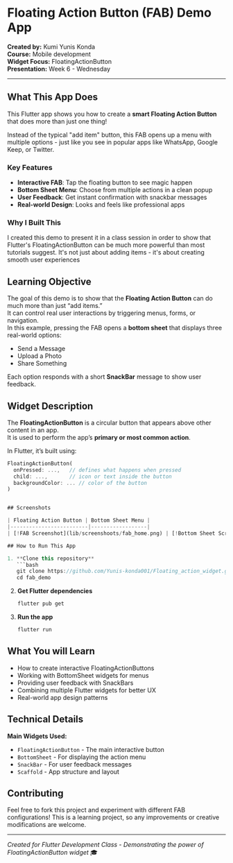# Floating Action Button (FAB) Demo App  

**Created by:** Kumi Yunis Konda  
**Course:** Mobile development  
**Widget Focus:** FloatingActionButton  
**Presentation:** Week 6 - Wednesday  

---

## What This App Does

This Flutter app shows you how to create a **smart Floating Action Button** that does more than just one thing! 

Instead of the typical "add item" button, this FAB opens up a menu with multiple options - just like you see in popular apps like WhatsApp, Google Keep, or Twitter.

### Key Features
- **Interactive FAB**: Tap the floating button to see magic happen
- **Bottom Sheet Menu**: Choose from multiple actions in a clean popup
- **User Feedback**: Get instant confirmation with snackbar messages
- **Real-world Design**: Looks and feels like professional apps

### Why I Built This
I created this demo to present it in a class session in order to show that Flutter's FloatingActionButton can be much more powerful than most tutorials suggest. It's not just about adding items - it's about creating smooth user experiences


## Learning Objective
The goal of this demo is to show that the **Floating Action Button** can do much more than just “add items.”  
It can control real user interactions by triggering menus, forms, or navigation.  
In this example, pressing the FAB opens a **bottom sheet** that displays three real-world options:
- Send a Message  
- Upload a Photo  
- Share Something  

Each option responds with a short **SnackBar** message to show user feedback.


## Widget Description
The **FloatingActionButton** is a circular button that appears above other content in an app.  
It is used to perform the app’s **primary or most common action**.  

In Flutter, it’s built using:
```dart
FloatingActionButton(
  onPressed: ...,   // defines what happens when pressed
  child: ...,       // icon or text inside the button
  backgroundColor: ... // color of the button
)


## Screenshots

| Floating Action Button | Bottom Sheet Menu |
|-------------------------|------------------|
| [!FAB Screenshot](lib/screenshoots/fab_home.png) | [!Bottom Sheet Screenshot](lib/screenshoots/fab_bottom_sheet.png) |

## How to Run This App

1. **Clone this repository**
   ```bash
   git clone https://github.com/Yunis-konda001/Floating_action_widget.git
   cd fab_demo
   ```

2. **Get Flutter dependencies**
   ```bash
   flutter pub get
   ```

3. **Run the app**
   ```bash
   flutter run
   ```

## What You will Learn

- How to create interactive FloatingActionButtons
- Working with BottomSheet widgets for menus
- Providing user feedback with SnackBars
- Combining multiple Flutter widgets for better UX
- Real-world app design patterns

## Technical Details

**Main Widgets Used:**
- `FloatingActionButton` - The main interactive button
- `BottomSheet` - For displaying the action menu
- `SnackBar` - For user feedback messages
- `Scaffold` - App structure and layout

## Contributing

Feel free to fork this project and experiment with different FAB configurations! This is a learning project, so any improvements or creative modifications are welcome.

---

*Created for Flutter Development Class - Demonstrating the power of FloatingActionButton widget* 🎓
